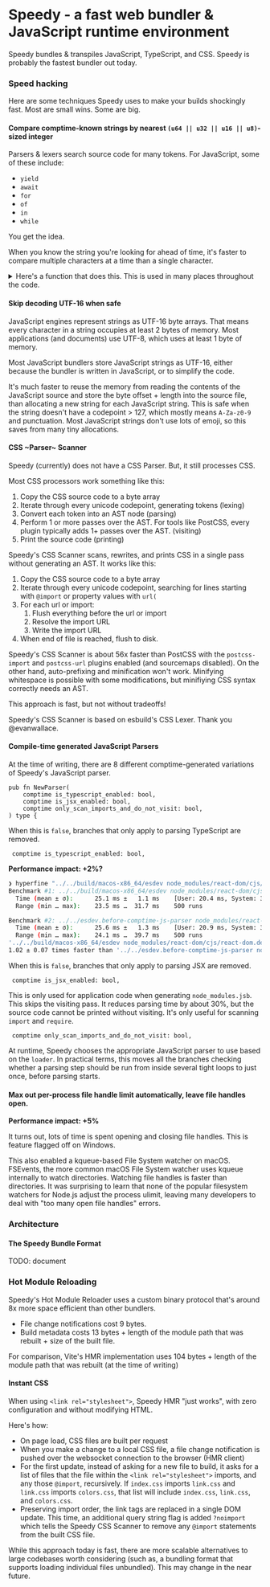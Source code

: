 # Speedy - a fast web bundler & JavaScript runtime environment

Speedy bundles & transpiles JavaScript, TypeScript, and CSS. Speedy is probably the fastest bundler out today.

### Speed hacking

Here are some techniques Speedy uses to make your builds shockingly fast. Most are small wins. Some are big.

#### Compare comptime-known strings by nearest `(u64 || u32 || u16 || u8)`-sized integer

Parsers & lexers search source code for many tokens. For JavaScript, some of these include:

- `yield`
- `await`
- `for`
- `of`
- `in`
- `while`

You get the idea.

When you know the string you're looking for ahead of time, it's faster to compare multiple characters at a time than a single character.

<details>

<summary>Here's a function that does this. This is used in many places throughout the code.</summary>

```zig
pub fn eqlComptime(self: string, comptime alt: anytype) bool {
    switch (comptime alt.len) {
        0 => {
            @compileError("Invalid size passed to eqlComptime");
        },
        2 => {
            const check = std.mem.readIntNative(u16, alt[0..alt.len]);
            return self.len == alt.len and std.mem.readIntNative(u16, self[0..2]) == check;
        },
        1, 3 => {
            if (alt.len != self.len) {
                return false;
            }

            inline for (alt) |c, i| {
                if (self[i] != c) return false;
            }
            return true;
        },
        4 => {
            const check = std.mem.readIntNative(u32, alt[0..alt.len]);
            return self.len == alt.len and std.mem.readIntNative(u32, self[0..4]) == check;
        },
        6 => {
            const first = std.mem.readIntNative(u32, alt[0..4]);
            const second = std.mem.readIntNative(u16, alt[4..6]);

            return self.len == alt.len and first == std.mem.readIntNative(u32, self[0..4]) and
                second == std.mem.readIntNative(u16, self[4..6]);
        },
        5, 7 => {
            const check = std.mem.readIntNative(u32, alt[0..4]);
            if (self.len != alt.len or std.mem.readIntNative(u32, self[0..4]) != check) {
                return false;
            }
            const remainder = self[4..];
            inline for (alt[4..]) |c, i| {
                if (remainder[i] != c) return false;
            }
            return true;
        },
        8 => {
            const check = std.mem.readIntNative(u64, alt[0..alt.len]);
            return self.len == alt.len and std.mem.readIntNative(u64, self[0..8]) == check;
        },
        9...11 => {
            const first = std.mem.readIntNative(u64, alt[0..8]);

            if (self.len != alt.len or first != std.mem.readIntNative(u64, self[0..8])) {
                return false;
            }

            inline for (alt[8..]) |c, i| {
                if (self[i + 8] != c) return false;
            }
            return true;
        },
        12 => {
            const first = std.mem.readIntNative(u64, alt[0..8]);
            const second = std.mem.readIntNative(u32, alt[8..12]);
            return (self.len == alt.len) and first == std.mem.readIntNative(u64, self[0..8]) and second == std.mem.readIntNative(u32, self[8..12]);
        },
        13...15 => {
            const first = std.mem.readIntNative(u64, alt[0..8]);
            const second = std.mem.readIntNative(u32, alt[8..12]);

            if (self.len != alt.len or first != std.mem.readIntNative(u64, self[0..8]) or second != std.mem.readIntNative(u32, self[8..12])) {
                return false;
            }

            inline for (alt[13..]) |c, i| {
                if (self[i + 13] != c) return false;
            }

            return true;
        },
        16 => {
            const first = std.mem.readIntNative(u64, alt[0..8]);
            const second = std.mem.readIntNative(u64, alt[8..15]);
            return (self.len == alt.len) and first == std.mem.readIntNative(u64, self[0..8]) and second == std.mem.readIntNative(u64, self[8..16]);
        },
        else => {
            @compileError(alt ++ " is too long.");
        },
    }
}
```

</details>

#### Skip decoding UTF-16 when safe

JavaScript engines represent strings as UTF-16 byte arrays. That means every character in a string occupies at least 2 bytes of memory. Most applications (and documents) use UTF-8, which uses at least 1 byte of memory.

Most JavaScript bundlers store JavaScript strings as UTF-16, either because the bundler is written in JavaScript, or to simplify the code.

It's much faster to reuse the memory from reading the contents of the JavaScript source and store the byte offset + length into the source file, than allocating a new string for each JavaScript string. This is safe when the string doesn't have a codepoint > 127, which mostly means `A-Za-z0-9` and punctuation. Most JavaScript strings don't use lots of emoji, so this saves from many tiny allocations.

#### CSS ~Parser~ Scanner

Speedy (currently) does not have a CSS Parser. But, it still processes CSS.

Most CSS processors work something like this:

1. Copy the CSS source code to a byte array
2. Iterate through every unicode codepoint, generating tokens (lexing)
3. Convert each token into an AST node (parsing)
4. Perform 1 or more passes over the AST. For tools like PostCSS, every plugin typically adds 1+ passes over the AST. (visiting)
5. Print the source code (printing)

Speedy's CSS Scanner scans, rewrites, and prints CSS in a single pass without generating an AST. It works like this:

1. Copy the CSS source code to a byte array
2. Iterate through every unicode codepoint, searching for lines starting with `@import` or property values with `url(`
3. For each url or import:
   1. Flush everything before the url or import
   2. Resolve the import URL
   3. Write the import URL
4. When end of file is reached, flush to disk.

Speedy's CSS Scanner is about 56x faster than PostCSS with the `postcss-import` and `postcss-url` plugins enabled (and sourcemaps disabled). On the other hand, auto-prefixing and minification won't work. Minifying whitespace is possible with some modifications, but minifiying CSS syntax correctly needs an AST.

This approach is fast, but not without tradeoffs!

Speedy's CSS Scanner is based on esbuild's CSS Lexer. Thank you @evanwallace.

#### Compile-time generated JavaScript Parsers

At the time of writing, there are 8 different comptime-generated variations of Speedy's JavaScript parser.

```zig
pub fn NewParser(
    comptime is_typescript_enabled: bool,
    comptime is_jsx_enabled: bool,
    comptime only_scan_imports_and_do_not_visit: bool,
) type {
```

When this is `false`, branches that only apply to parsing TypeScript are removed.

```zig
 comptime is_typescript_enabled: bool,
```

**Performance impact: +2%?**

```bash
❯ hyperfine "../../build/macos-x86_64/esdev node_modules/react-dom/cjs/react-dom.development.js --resolve=disable" "../../esdev.before-comptime-js-parser node_modules/react-dom/cjs/react-dom.development.js --resolve=disable" --min-runs=500
Benchmark #1: ../../build/macos-x86_64/esdev node_modules/react-dom/cjs/react-dom.development.js --resolve=disable
  Time (mean ± σ):      25.1 ms ±   1.1 ms    [User: 20.4 ms, System: 3.1 ms]
  Range (min … max):    23.5 ms …  31.7 ms    500 runs

Benchmark #2: ../../esdev.before-comptime-js-parser node_modules/react-dom/cjs/react-dom.development.js --resolve=disable
  Time (mean ± σ):      25.6 ms ±   1.3 ms    [User: 20.9 ms, System: 3.1 ms]
  Range (min … max):    24.1 ms …  39.7 ms    500 runs
'../../build/macos-x86_64/esdev node_modules/react-dom/cjs/react-dom.development.js --resolve=disable' ran
1.02 ± 0.07 times faster than '../../esdev.before-comptime-js-parser node_modules/react-dom/cjs/react-dom.development.js --resolve=disable'
```

When this is `false`, branches that only apply to parsing JSX are removed.

```zig
 comptime is_jsx_enabled: bool,
```

This is only used for application code when generating `node_modules.jsb`. This skips the visiting pass. It reduces parsing time by about 30%, but the source code cannot be printed without visiting. It's only useful for scanning `import` and `require`.

```zig
 comptime only_scan_imports_and_do_not_visit: bool,
```

At runtime, Speedy chooses the appropriate JavaScript parser to use based on the `loader`. In practical terms, this moves all the branches checking whether a parsing step should be run from inside several tight loops to just once, before parsing starts.

#### Max out per-process file handle limit automatically, leave file handles open.

**Performance impact: +5%**

It turns out, lots of time is spent opening and closing file handles. This is feature flagged off on Windows.

This also enabled a kqueue-based File System watcher on macOS. FSEvents, the more common macOS File System watcher uses kqueue internally to watch directories. Watching file handles is faster than directories. It was surprising to learn that none of the popular filesystem watchers for Node.js adjust the process ulimit, leaving many developers to deal with "too many open file handles" errors.

### Architecture

#### The Speedy Bundle Format

TODO: document

### Hot Module Reloading

Speedy's Hot Module Reloader uses a custom binary protocol that's around 8x more space efficient than other bundlers.

- File change notifications cost 9 bytes.
- Build metadata costs 13 bytes + length of the module path that was rebuilt + size of the built file.

For comparison, Vite's HMR implementation uses 104 bytes + length of the module path that was rebuilt (at the time of writing)

#### Instant CSS

When using `<link rel="stylesheet">`, Speedy HMR "just works", with zero configuration and without modifying HTML.

Here's how:

- On page load, CSS files are built per request
- When you make a change to a local CSS file, a file change notification is pushed over the websocket connection to the browser (HMR client)
- For the first update, instead of asking for a new file to build, it asks for a list of files that the file within the `<link rel="stylesheet">` imports, and any those `@import`, recursively. If `index.css` imports `link.css` and `link.css` imports `colors.css`, that list will include `index.css`, `link.css`, and `colors.css`.
- Preserving import order, the link tags are replaced in a single DOM update. This time, an additional query string flag is added `?noimport` which tells the Speedy CSS Scanner to remove any `@import` statements from the built CSS file.

While this approach today is fast, there are more scalable alternatives to large codebases worth considering (such as, a bundling format that supports loading individual files unbundled). This may change in the near future.
